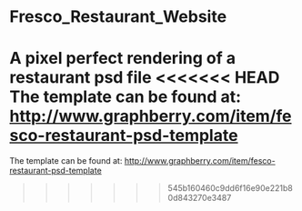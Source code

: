 # Fresco_Restaurant_Website
A pixel perfect rendering of a restaurant psd file
<<<<<<< HEAD
The template can be found at: http://www.graphberry.com/item/fesco-restaurant-psd-template
=======
The template can be found at: http://www.graphberry.com/item/fesco-restaurant-psd-template
>>>>>>> 545b160460c9dd6f16e90e221b80d843270e3487
